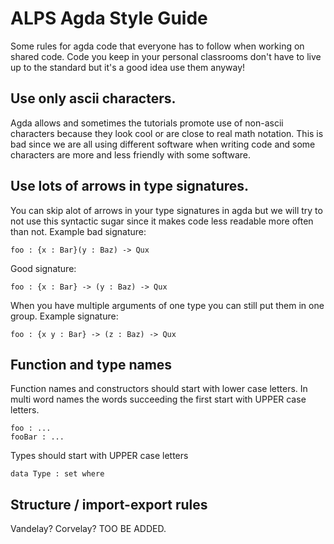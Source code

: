 ALPS Agda Style Guide
=====================

Some rules for agda code that everyone has to follow when working on
shared code. Code you keep in your personal classrooms don't have to
live up to the standard but it's a good idea use them anyway!

Use only ascii characters.
---------------------

Agda allows and sometimes the tutorials promote use of non-ascii characters
because they look cool or are close to real math notation. This is bad
since we are all using different software when writing code and some characters
are more and less friendly with some software.

Use lots of arrows in type signatures.
--------------------------------------
You can skip alot of arrows in your type signatures in agda but we will try
to not use this syntactic sugar since it makes code less readable more often
than not. Example bad signature:

    foo : {x : Bar}(y : Baz) -> Qux

Good signature:

    foo : {x : Bar} -> (y : Baz) -> Qux

When you have multiple arguments of one type you can still put them in
one group. Example signature:

    foo : {x y : Bar} -> (z : Baz) -> Qux
    
Function and type names
-----------------------
Function names and constructors should start with lower case letters. In multi word names 
the words succeeding the first start with UPPER case letters.
    
    foo : ...
    fooBar : ...

Types should start with UPPER case letters

    data Type : set where


Structure / import-export rules
-------------------------------
Vandelay? Corvelay? TOO BE ADDED.
